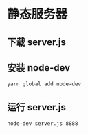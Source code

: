 # 静态服务器 
## 下载 server.js
## 安装 node-dev
```
yarn global add node-dev
```
## 运行 server.js
```
node-dev server.js 8888
```
